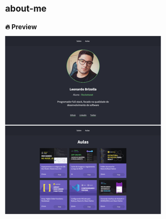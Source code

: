 # about-me

## 🔥 Preview

<div align="center">
    <img src="img/Index.png" alt="preview"/>
    <img src="img/Classes.png" alt="preview"/>
</div>